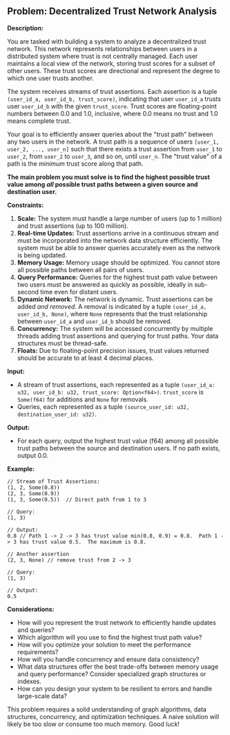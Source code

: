 ## Problem: Decentralized Trust Network Analysis

**Description:**

You are tasked with building a system to analyze a decentralized trust network. This network represents relationships between users in a distributed system where trust is not centrally managed. Each user maintains a local view of the network, storing trust scores for a subset of other users. These trust scores are directional and represent the degree to which one user trusts another.

The system receives streams of trust assertions. Each assertion is a tuple `(user_id_a, user_id_b, trust_score)`, indicating that user `user_id_a` trusts user `user_id_b` with the given `trust_score`. Trust scores are floating-point numbers between 0.0 and 1.0, inclusive, where 0.0 means no trust and 1.0 means complete trust.

Your goal is to efficiently answer queries about the "trust path" between any two users in the network. A trust path is a sequence of users `[user_1, user_2, ..., user_n]` such that there exists a trust assertion from `user_1` to `user_2`, from `user_2` to `user_3`, and so on, until `user_n`.  The "trust value" of a path is the *minimum* trust score along that path.

**The main problem you must solve is to find the highest possible trust value among *all* possible trust paths between a given source and destination user.**

**Constraints:**

1.  **Scale:** The system must handle a large number of users (up to 1 million) and trust assertions (up to 100 million).
2.  **Real-time Updates:** Trust assertions arrive in a continuous stream and must be incorporated into the network data structure efficiently. The system must be able to answer queries accurately even as the network is being updated.
3.  **Memory Usage:** Memory usage should be optimized. You cannot store all possible paths between all pairs of users.
4.  **Query Performance:** Queries for the highest trust path value between two users must be answered as quickly as possible, ideally in sub-second time even for distant users.
5.  **Dynamic Network:** The network is dynamic. Trust assertions can be added *and removed*. A removal is indicated by a tuple `(user_id_a, user_id_b, None)`, where `None` represents that the trust relationship between `user_id_a` and `user_id_b` should be removed.
6.  **Concurrency:** The system will be accessed concurrently by multiple threads adding trust assertions and querying for trust paths. Your data structures must be thread-safe.
7. **Floats:** Due to floating-point precision issues, trust values returned should be accurate to at least 4 decimal places.

**Input:**

*   A stream of trust assertions, each represented as a tuple `(user_id_a: u32, user_id_b: u32, trust_score: Option<f64>)`. `trust_score` is `Some(f64)` for additions and `None` for removals.
*   Queries, each represented as a tuple `(source_user_id: u32, destination_user_id: u32)`.

**Output:**

*   For each query, output the highest trust value (f64) among all possible trust paths between the source and destination users. If no path exists, output 0.0.

**Example:**

```
// Stream of Trust Assertions:
(1, 2, Some(0.8))
(2, 3, Some(0.9))
(1, 3, Some(0.5))  // Direct path from 1 to 3

// Query:
(1, 3)

// Output:
0.8 // Path 1 -> 2 -> 3 has trust value min(0.8, 0.9) = 0.8.  Path 1 -> 3 has trust value 0.5.  The maximum is 0.8.

// Another assertion
(2, 3, None) // remove trust from 2 -> 3

// Query:
(1, 3)

// Output:
0.5
```

**Considerations:**

*   How will you represent the trust network to efficiently handle updates and queries?
*   Which algorithm will you use to find the highest trust path value?
*   How will you optimize your solution to meet the performance requirements?
*   How will you handle concurrency and ensure data consistency?
*   What data structures offer the best trade-offs between memory usage and query performance? Consider specialized graph structures or indexes.
*   How can you design your system to be resilient to errors and handle large-scale data?

This problem requires a solid understanding of graph algorithms, data structures, concurrency, and optimization techniques. A naive solution will likely be too slow or consume too much memory. Good luck!
